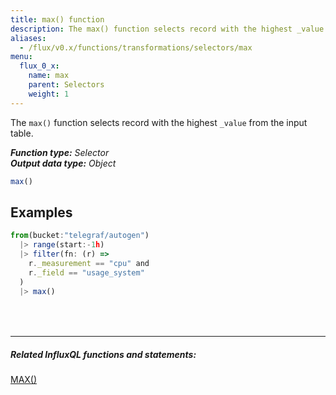 ```yaml
---
title: max() function
description: The max() function selects record with the highest _value from the input table.
aliases:
  - /flux/v0.x/functions/transformations/selectors/max
menu:
  flux_0_x:
    name: max
    parent: Selectors
    weight: 1
---
```


The `max()` function selects record with the highest `_value` from the input table.

_**Function type:** Selector_  
_**Output data type:** Object_

```js
max()
```

## Examples
```js
from(bucket:"telegraf/autogen")
  |> range(start:-1h)
  |> filter(fn: (r) =>
    r._measurement == "cpu" and
    r._field == "usage_system"
  )
  |> max()
```

<hr style="margin-top:4rem"/>

##### Related InfluxQL functions and statements:
[MAX()](/influxdb/latest/query_language/functions/#max)  
